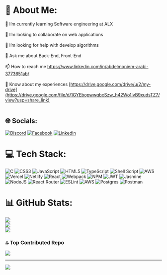# 💫 About Me:
🌱 I’m currently learning Software engineering at ALX<br><br>👯 I’m looking to collaborate on web applications<br><br>🤝 I’m looking for help with develop algorithms<br><br>💬 Ask me about Back-End, Front-End<br><br>📫 How to reach me https://www.linkedin.com/in/abdelmoniem-arabi-3773651ab/<br><br>📄 Know about my experiences [https://drive.google.com/drive/u/2/my-drive](https://drive.google.com/file/d/1GYEbopwwqbcSzw_h42Wo1IvB9xudsTZ7/view?usp=share_link)<br><br>


## 🌐 Socials:
[![Discord](https://img.shields.io/badge/Discord-%237289DA.svg?logo=discord&logoColor=white)](https://discord.gg/https://discord.gg/alx-egypt-1077145836795990066) [![Facebook](https://img.shields.io/badge/Facebook-%231877F2.svg?logo=Facebook&logoColor=white)](https://facebook.com/Lor_Dis) [![LinkedIn](https://img.shields.io/badge/LinkedIn-%230077B5.svg?logo=linkedin&logoColor=white)](https://www.linkedin.com/in/abdelmoniem-arabi-3773651ab/) 

# 💻 Tech Stack:
![C](https://img.shields.io/badge/c-%2300599C.svg?style=flat&logo=c&logoColor=white) ![CSS3](https://img.shields.io/badge/css3-%231572B6.svg?style=flat&logo=css3&logoColor=white) ![JavaScript](https://img.shields.io/badge/javascript-%23323330.svg?style=flat&logo=javascript&logoColor=%23F7DF1E) ![HTML5](https://img.shields.io/badge/html5-%23E34F26.svg?style=flat&logo=html5&logoColor=white) ![TypeScript](https://img.shields.io/badge/typescript-%23007ACC.svg?style=flat&logo=typescript&logoColor=white) ![Shell Script](https://img.shields.io/badge/shell_script-%23121011.svg?style=flat&logo=gnu-bash&logoColor=white) ![AWS](https://img.shields.io/badge/AWS-%23FF9900.svg?style=flat&logo=amazon-aws&logoColor=white) ![Vercel](https://img.shields.io/badge/vercel-%23000000.svg?style=flat&logo=vercel&logoColor=white) ![Netlify](https://img.shields.io/badge/netlify-%23000000.svg?style=flat&logo=netlify&logoColor=#00C7B7) ![React](https://img.shields.io/badge/react-%2320232a.svg?style=flat&logo=react&logoColor=%2361DAFB) ![Webpack](https://img.shields.io/badge/webpack-%238DD6F9.svg?style=flat&logo=webpack&logoColor=black) ![NPM](https://img.shields.io/badge/NPM-%23000000.svg?style=flat&logo=npm&logoColor=white) ![JWT](https://img.shields.io/badge/JWT-black?style=flat&logo=JSON%20web%20tokens) ![Jasmine](https://img.shields.io/badge/jasmine-%238A4182.svg?style=flat&logo=jasmine&logoColor=white) ![NodeJS](https://img.shields.io/badge/node.js-6DA55F?style=flat&logo=node.js&logoColor=white) ![React Router](https://img.shields.io/badge/React_Router-CA4245?style=flat&logo=react-router&logoColor=white) ![ESLint](https://img.shields.io/badge/ESLint-4B3263?style=flat&logo=eslint&logoColor=white) ![AWS](https://img.shields.io/badge/AWS-%23FF9900.svg?style=flat&logo=amazon-aws&logoColor=white) ![Postgres](https://img.shields.io/badge/postgres-%23316192.svg?style=flat&logo=postgresql&logoColor=white) ![Postman](https://img.shields.io/badge/Postman-FF6C37?style=flat&logo=postman&logoColor=white)
# 📊 GitHub Stats:
![](https://github-readme-stats.vercel.app/api?username=Abdelmoneim00&theme=dark&hide_border=false&include_all_commits=false&count_private=false)<br/>
![](https://github-readme-streak-stats.herokuapp.com/?user=Abdelmoneim00&theme=dark&hide_border=false)<br/>
![](https://github-readme-stats.vercel.app/api/top-langs/?username=Abdelmoneim00&theme=dark&hide_border=false&include_all_commits=false&count_private=false&layout=compact)

### 🔝 Top Contributed Repo
![](https://github-contributor-stats.vercel.app/api?username=Abdelmoneim00&limit=5&theme=dark&combine_all_yearly_contributions=true)

---
[![](https://visitcount.itsvg.in/api?id=Abdelmoneim00&icon=5&color=1)](https://visitcount.itsvg.in)

<!-- Proudly created with GPRM ( https://gprm.itsvg.in ) -->

